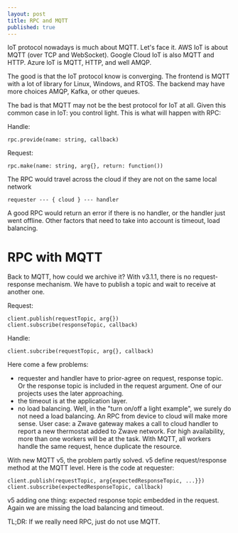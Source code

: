 ```yaml
---
layout: post
title: RPC and MQTT
published: true
---
```


IoT protocol nowadays is much about MQTT. Let's face it. AWS IoT is about MQTT (over TCP and WebSocket). Google Cloud IoT is also MQTT and HTTP. Azure IoT is MQTT, HTTP, and well AMQP.

The good is that the IoT protocol know is converging. The frontend is MQTT with a lot of library for Linux, Windows, and RTOS. The backend may have more choices AMQP, Kafka, or other queues.

The bad is that MQTT may not be the best protocol for IoT at all. Given this common case in IoT: you control light. This is what will happen with RPC:

Handle:

    rpc.provide(name: string, callback)

Request:

    rpc.make(name: string, arg{}, return: function())

The RPC would travel across the cloud if they are not on the same local network

    requester --- { cloud } --- handler

A good RPC would return an error if there is no handler, or the handler just went offline. Other factors that need to take into account is timeout, load balancing.

# RPC with MQTT

Back to MQTT, how could we archive it? With v3.1.1, there is no request-response mechanism. We have to publish a topic and wait to receive at another one.

Request:

    client.publish(requestTopic, arg{})
    client.subscribe(responseTopic, callback)

Handle:

    client.subcribe(requestTopic, arg{}, callback)

Here come a few problems:

- requester and handler have to prior-agree on request, response topic. Or the response topic is included in the request argument. One of our projects uses the later approaching.
- the timeout is at the application layer.
- no load balancing. Well, in the "turn on/off a light example", we surely do not need a load balancing. An RPC from device to cloud will make more sense. User case: a Zwave gateway makes a call to cloud handler to report a new thermostat added to Zwave network. For high availability, more than one workers will be at the task. With MQTT, all workers handle the same request, hence duplicate the resource.

With new MQTT v5, the problem partly solved. v5 define request/response method at the MQTT level. Here is the code at requester:

    client.publish(requestTopic, arg{expectedResponseTopic, ...}})
    client.subscribe(expectedResponseTopic, callback)

v5 adding one thing: expected response topic embedded in the request. Again we are missing the load balancing and timeout.

TL;DR: If we really need RPC, just do not use MQTT.
